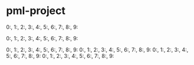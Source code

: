 # pml-project

0:, 1:, 2:, 3:, 4:, 5:, 6:, 7:, 8:, 9:

0:, 1:, 2:, 3:, 4:, 5:, 6:, 7:, 8:, 9:

0:, 1:, 2:, 3:, 4:, 5:, 6:, 7:, 8:, 9:
0:, 1:, 2:, 3:, 4:, 5:, 6:, 7:, 8:, 9:
0:, 1:, 2:, 3:, 4:, 5:, 6:, 7:, 8:, 9:
0:, 1:, 2:, 3:, 4:, 5:, 6:, 7:, 8:, 9: